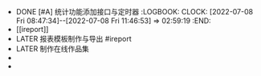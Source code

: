 - DONE [#A] 统计功能添加接口与定时器
  :LOGBOOK:
  CLOCK: [2022-07-08 Fri 08:47:34]--[2022-07-08 Fri 11:46:53] =>  02:59:19
  :END:
- [[ireport]]
- LATER 报表模板制作与导出 #ireport
- LATER 制作在线作品集
-
-